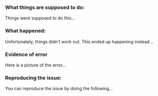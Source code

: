 ### What things are supposed to do:
Things were supposed to do this...
### What happened: 
Unfortunately, things didn't work out. This ended up happening instead...
### Evidence of error
Here is a picture of the error...
### Reproducing the issue:
You can reproduce the issue by doing the following... 
